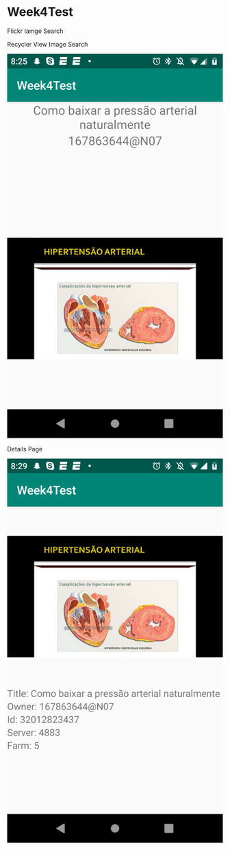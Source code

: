# Week4Test
Flickr Iamge Search


Recycler View Image Search


![alt text](https://github.com/elufire/Week4Test/blob/master/ImageSearch.png)



Details Page


![alt text](https://github.com/elufire/Week4Test/blob/master/Details.png)
